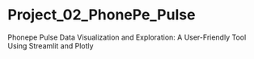 # Project_02_PhonePe_Pulse
Phonepe Pulse Data Visualization and Exploration: A User-Friendly Tool Using Streamlit and Plotly
